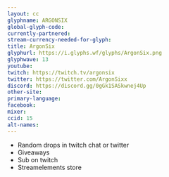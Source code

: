 ```yaml
---
layout: cc
glyphname: ARGONSIX
global-glyph-code: 
currently-partnered: 
stream-currency-needed-for-glyph: 
title: ArgonSix
glyphurl: https://i.glyphs.wf/glyphs/ArgonSix.png
glyphwave: 13
youtube: 
twitch: https://twitch.tv/argonsix
twitter: https://twitter.com/ArgonSixx
discord: https://discord.gg/0gGk1SASkwnej4Up
other-site: 
primary-language: 
facebook: 
mixer: 
ccid: 15
alt-names: 
---
```

* Random drops in twitch chat or twitter
* Giveaways
* Sub on twitch
* Streamelements store
